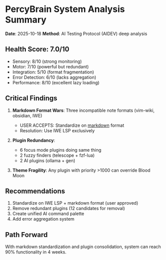 # PercyBrain System Analysis Summary

**Date**: 2025-10-18 **Method**: AI Testing Protocol (AIDEV) deep analysis

## Health Score: 7.0/10

- Sensory: 8/10 (strong monitoring)
- Motor: 7/10 (powerful but redundant)
- Integration: 5/10 (format fragmentation)
- Error Detection: 6/10 (lacks aggregation)
- Performance: 8/10 (excellent lazy loading)

## Critical Findings

1. **Markdown Format Wars**: Three incompatible note formats (vim-wiki, obsidian, IWE)

   - USER ACCEPTS: Standardize on [markdown](links.md) format
   - Resolution: Use IWE LSP exclusively

2. **Plugin Redundancy**:

   - 6 focus mode plugins doing same thing
   - 2 fuzzy finders (telescope + fzf-lua)
   - 2 AI plugins (ollama + gen)

3. **Theme Fragility**: Any plugin with priority >1000 can override Blood Moon

## Recommendations

1. Standardize on IWE LSP + markdown format (user approved)
2. Remove redundant plugins (12 candidates for removal)
3. Create unified AI command palette
4. Add error aggregation system

## Path Forward

With markdown standardization and plugin consolidation, system can reach 90% functionality in 4 weeks.

